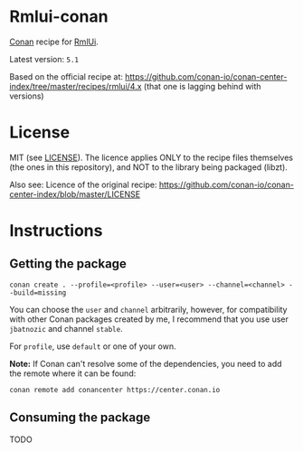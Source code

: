 # Rmlui-conan
[Conan](https://conan.io/) recipe for [RmlUi](https://github.com/zerotier/libzt).

Latest version: `5.1`

Based on the official recipe at: https://github.com/conan-io/conan-center-index/tree/master/recipes/rmlui/4.x
(that one is lagging behind with versions)

# License
MIT (see [LICENSE](https://github.com/jbatnozic/libzt-conan/blob/master/LICENSE)).
The licence applies ONLY to the recipe files themselves (the ones in this repository), and NOT to the library being packaged (libzt).

Also see: Licence of the original recipe: https://github.com/conan-io/conan-center-index/blob/master/LICENSE

# Instructions

## Getting the package

```
conan create . --profile=<profile> --user=<user> --channel=<channel> --build=missing
```

You can choose the `user` and `channel` arbitrarily, however, for compatibility with other Conan packages created by 
me, I recommend that you use user `jbatnozic` and channel `stable`.

For `profile`, use `default` or one of your own. 

**Note:** If Conan can't resolve some of the dependencies, you need to add the remote where it can be found:
```
conan remote add conancenter https://center.conan.io
```

## Consuming the package
TODO
